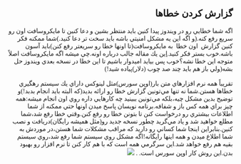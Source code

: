 <!DOCTYPE HTML PUBLIC "-//W3C//DTD HTML 4.01 Transitional//EN">
<html style="direction: rtl;" lang="fa">
<head>
  <meta content="text/html;charset=UTF-8" http-equiv="Content-Type">

  <title></title>
</head>
  

<body>
<div style="font-family: Tahoma;" id="corps">

<h2>گزارش كردن خطاها</h2>
اگه شما خطايي رو در ويندوز پيدا كنين بايد منتظر بشين و دعا كنين تا
مايكروسافت اون رو سريع رفع كنه.(و اگه اين يه مشكل امنيتي باشه بايد سخت
تر دعا كنيد.)شما ممكنه فكر كنين گزارش&nbsp; اون خطا&nbsp; به
مايكروسافت(تا اونها خطا رو سريعتر رفع كنن)بايد آسون باشه.خوب بستر فكر
كنيد.<a href="http://www.oreillynet.com/mac/blog/2002/06/mission_impossible_submitting.html">اين</a>
يك مقاله جالب درباره اونه.چي ميشه اگه مايكروسافت اصلاً متوجه اين خطا
نشه؟خوب پس بيايد اميدوار باشيم تا اين خطا در نسخه بعدي ويندوز حل
بشه(ولي باز هم بايد چند صد چوب (دلار)پياده شيد!)<br />
<br />
تقريباً همه نرم افزارهاي متن بار(اوپن سورس)مثل لينوكس داراي يك سيستم
رهگيري خطاها هستن.شما نه تنها مي&zwnj;تونين گزارش خطا رو ارائه بديد(كه
البته بايد انجام بدبد!)و توضيح بدين مشكل چيه،بلكه مي&zwnj;تونين ببينيد
چه كارهايي داره روي اون انجام ميشه:همه چيز براي همه كس باز و
شفافه.برنامه نويسان پاسخ ميدن اونها حتي ممكنه از شما اطلاعات بيشتري رو
درخواست كنن تا بتونن خطا رو رفع كنن.وقتي خطا رفع شد،شما مطلع خواهيد شد
و ياد مي&zwnj;گريد چطور نسخه جديد رو(مثل هميشه رايگان)دريافت و نصب
كنين.بنابراين اينجا شما كساني رو داريد كه مراقب مشكلات شما هستن،در
موردش به شما اطلاع ميدن و همه اينها رايگانه!اگه مشكل روي سيستم شما رفع
شد،روي سيستم بقيه هم رفع خواهد شد.اين سرگرمي همه است كه با هم كار كنن
تا نرم افزار رو بهبود بدن.اين روش كار اوپن سورس است.
.


<img src="Images/report_bugs_thumb.png">





